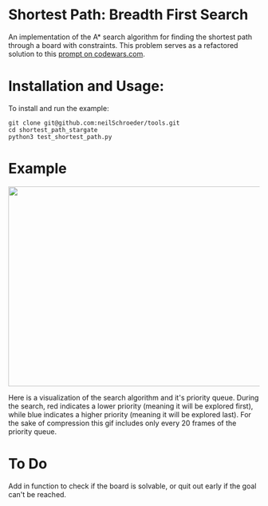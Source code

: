 # Shortest Path: Breadth First Search

An implementation of the A* search algorithm for finding the shortest path through a board with constraints.
This problem serves as a refactored solution to this [prompt on codewars.com](https://www.codewars.com/kata/59669eba1b229e32a300001a/train/python).

# Installation and Usage:

To install and run the example:
```
git clone git@github.com:neilSchroeder/tools.git
cd shortest_path_stargate
python3 test_shortest_path.py
```

# Example

<img src="example/a_star_search.gif" width="600" height="400">

Here is a visualization of the search algorithm and it's priority queue. During
the search, red indicates a lower priority (meaning it will be explored first),
while blue indicates a higher priority (meaning it will be explored last). For
the sake of compression this gif includes only every 20 frames of the priority
queue.

# To Do

Add in function to check if the board is solvable, or quit out early if the goal can't be reached.
